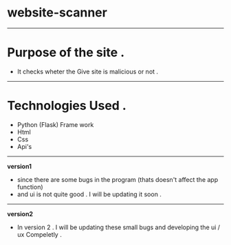 # website-scanner 
-----------------------------
# Purpose of the site .
- It checks wheter the Give site is malicious or not .

----------------------------------

# Technologies Used .
- Python (Flask) Frame work 
- Html
- Css 
- Api's

--------------------------------------
 **version1**

- since there are some bugs in the program (thats doesn't affect the app function)
- and ui is not quite good . I will be updating it soon . 
-----------------------------------------------------------

 **version2**

- In version 2 . I will be updating these small bugs and developing the ui / ux Compeletly . 
